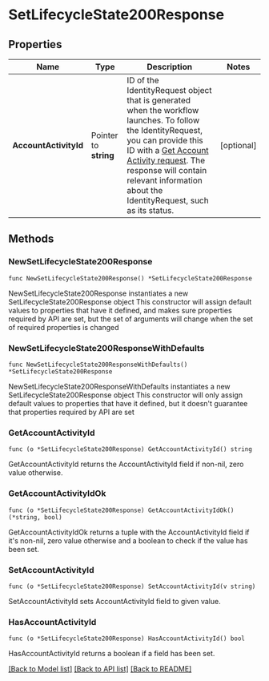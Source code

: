 # SetLifecycleState200Response

## Properties

Name | Type | Description | Notes
------------ | ------------- | ------------- | -------------
**AccountActivityId** | Pointer to **string** | ID of the IdentityRequest object that is generated when the workflow launches. To follow the IdentityRequest, you can provide this ID with a [Get Account Activity request](https://developer.sailpoint.com/docs/api/v3/get-account-activity/). The response will contain relevant information about the IdentityRequest, such as its status. | [optional] 

## Methods

### NewSetLifecycleState200Response

`func NewSetLifecycleState200Response() *SetLifecycleState200Response`

NewSetLifecycleState200Response instantiates a new SetLifecycleState200Response object
This constructor will assign default values to properties that have it defined,
and makes sure properties required by API are set, but the set of arguments
will change when the set of required properties is changed

### NewSetLifecycleState200ResponseWithDefaults

`func NewSetLifecycleState200ResponseWithDefaults() *SetLifecycleState200Response`

NewSetLifecycleState200ResponseWithDefaults instantiates a new SetLifecycleState200Response object
This constructor will only assign default values to properties that have it defined,
but it doesn't guarantee that properties required by API are set

### GetAccountActivityId

`func (o *SetLifecycleState200Response) GetAccountActivityId() string`

GetAccountActivityId returns the AccountActivityId field if non-nil, zero value otherwise.

### GetAccountActivityIdOk

`func (o *SetLifecycleState200Response) GetAccountActivityIdOk() (*string, bool)`

GetAccountActivityIdOk returns a tuple with the AccountActivityId field if it's non-nil, zero value otherwise
and a boolean to check if the value has been set.

### SetAccountActivityId

`func (o *SetLifecycleState200Response) SetAccountActivityId(v string)`

SetAccountActivityId sets AccountActivityId field to given value.

### HasAccountActivityId

`func (o *SetLifecycleState200Response) HasAccountActivityId() bool`

HasAccountActivityId returns a boolean if a field has been set.


[[Back to Model list]](../README.md#documentation-for-models) [[Back to API list]](../README.md#documentation-for-api-endpoints) [[Back to README]](../README.md)


